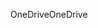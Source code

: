 <span data-ttu-id="8d2bb-101">OneDrive</span><span class="sxs-lookup"><span data-stu-id="8d2bb-101">OneDrive</span></span>

